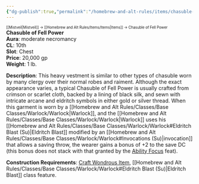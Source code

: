 ```yaml
---
{"dg-publish":true,"permalink":"/homebrew-and-alt-rules/items/chasuble-of-fell-power/"}
---
```


<sup><sup>[[Mistveil\|Mistveil]] → [[Homebrew and Alt Rules/Items/Items\|Items]] → Chasuble of Fell Power</sup></sup> 
**Chasuble of Fell Power**  
**Aura**: moderate necromancy  
**CL**: 10th  
**Slot**: Chest  
**Price**: 20,000 gp  
**Weight**: 1 lb.

**Description**: This heavy vestment is similar to other types of chasuble worn by many clergy over their normal robes and raiment. Although the exact appearance varies, a typical Chasuble of Fell Power is usually crafted from crimson or scarlet cloth, backed by a lining of black silk, and sewn with intricate arcane and eldritch symbols in either gold or silver thread. When this garment is worn by a [[Homebrew and Alt Rules/Classes/Base Classes/Warlock/Warlock\|Warlock]], and the [[Homebrew and Alt Rules/Classes/Base Classes/Warlock/Warlock\|Warlock]] uses his [[Homebrew and Alt Rules/Classes/Base Classes/Warlock/Warlock#Eldritch Blast (Su)\|Eldritch Blast]] modified by an [[Homebrew and Alt Rules/Classes/Base Classes/Warlock/Warlock#Invocations (Su)\|invocation]] that allows a saving throw, the wearer gains a bonus of +2 to the save DC (this bonus does not stack with that granted by the [Ability Focus](https://www.d20pfsrd.com/feats/monster-feats/ability-focus/) feat).

**Construction Requirements**: [Craft Wondrous Item](https://www.d20pfsrd.com/feats/item-creation-feats/craft-wondrous-item-item-creation/), [[Homebrew and Alt Rules/Classes/Base Classes/Warlock/Warlock#Eldritch Blast (Su)\|Eldritch Blast]] class feature. 